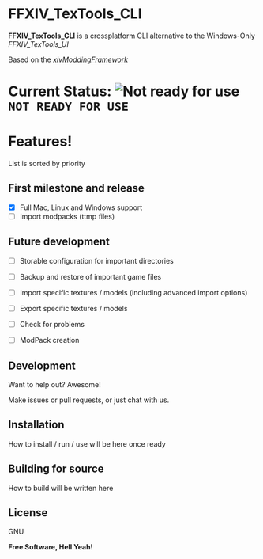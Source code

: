 # FFXIV_TexTools_CLI


**FFXIV_TexTools_CLI** is a crossplatform CLI alternative to the Windows-Only *FFXIV_TexTools_UI*

Based on the *[xivModdingFramework](https://github.com/liinko/xivModdingFramework)*

# Current Status: ![Not ready for use](https://placehold.it/15/f03c15/000000?text=+) `NOT READY FOR USE`

# Features!
List is sorted by priority
## First milestone and release
- [x] Full Mac, Linux and Windows support
- [ ] Import modpacks (ttmp files)
 
## Future development
- [ ] Storable configuration for important directories
- [ ] Backup and restore of important game files
- [ ] Import specific textures / models (including advanced import options)
- [ ] Export specific textures / models
- [ ] Check for problems
- [ ] ModPack creation
 

## Development

Want to help out? Awesome!

Make issues or pull requests, or just chat with us.

## Installation

How to install / run / use will be here once ready


## Building for source
How to build will be written here


License
----

GNU


**Free Software, Hell Yeah!**
